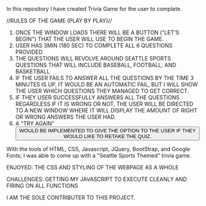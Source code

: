 In this repository I have created Trivia Game for the user to complete.

//RULES OF THE GAME (PLAY BY PLAY)//
1. ONCE THE WINDOW LOADS THERE WILL BE A BUTTON ("LET'S BEGIN") THAT THE USER WILL USE TO BEGIN THE GAME.
2. USER HAS 3MIN (180 SEC) TO COMPLETE ALL 6 QUESTIONS PROVIDED
3. THE QUESTIONS WILL REVOLVE AROUND SEATTLE SPORTS QUESTIONS THAT WILL INCLUDE BASEBALL, FOOTBALL, AND BASKETBALL
4. IF THE USER FAILS TO ANSWER ALL THE QUESTIONS BY THE TIME 3 MINUTES IS UP, IT WOULD BE AN AUTOMATIC FAIL, BUT I WILL SHOW THE USER WHICH QUESTIONS THEY MANAGED TO GET CORRECT.
5. IF THEY USER SUCCESSFULLY ANSWERS ALL THE QUESTIONS REGARDLESS IF IT IS WRONG OR NOT, THE USER WILL BE DIRECTED TO A NEW WINDOW WHERE IT WILL DISPLAY THE AMOUNT OF RIGHT OR WRONG ANSWERS THE USER HAD.
6. A "TRY AGAIN" <BUTTON> WOULD BE IMPLEMENTED TO GIVE THE OPTION TO THE USER IF THEY WOULD LIKE TO RETAKE THE QUIZ.
  
With the tools of HTML, CSS, Javascript, JQuery, BootStrap, and Google Fonts; I was able to come up with a "Seattle Sports Themed" trivia game.

ENJOYED: THE CSS AND STYLING OF THE WEBPAGE AS A WHOLE

CHALLENGES: GETTING MY JAVASCRIPT TO EXECUTE CLEANLY AND FIRING ON ALL FUNCTIONS

I AM THE SOLE CONTRIBUTER TO THIS PROJECT.
